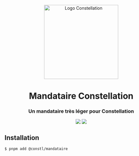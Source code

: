 <p align="center">
  <a href="https://docu.réseau-constellation.ca" title="Constellation">
    <img src="https://docu.xn--rseau-constellation-bzb.ca/logo.svg" alt="Logo Constellation" width="244" />
  </a>
</p>
<h1 align="center">Mandataire Constellation</h1>
<h3 align="center">Un mandataire très léger pour Constellation</h3>

<p align="center">
  <a href="https://github.com/reseau-constellation/mandataire-ipa/actions/workflows/tests.yml"><img src="https://github.com/reseau-constellation/mandataire-ipa/actions/workflows/tests.yml/badge.svg?branch=main"></a>
  <a href="https://codecov.io/gh/reseau-constellation/mandataire-ipa" >
    <img src="https://codecov.io/gh/reseau-constellation/mandataire-ipa/branch/main/graph/badge.svg?token=D41D2XBE0P"/>
  </a>
  <br>
</p>

## Installation
```sh
$ pnpm add @constl/mandataire
```
